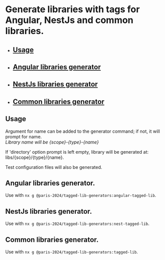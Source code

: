 # Generate libraries with tags for Angular, NestJs and common libraries.

- ## [Usage](#usage)
- ## [Angular libraries generator](#angular-libraries-generators-1)
- ## [NestJs libraries generator](#nestjs-libraries-generators-1)
- ## [Common libraries generator](#common-libraries-generators-1)

## Usage

Argument for name can be added to the generator command; if not, it will prompt for name.                 
*Library name will be {scope}-{type}-{name}*

If 'directory' option prompt is left empty, library will be generated at: libs/{scope}/{type}/{name}.

Test configuration files will also be generated.

## Angular libraries generator.

Use with `nx g @paris-2024/tagged-lib-generators:angular-tagged-lib`.

## NestJs libraries generator.

Use with `nx g @paris-2024/tagged-lib-generators:nest-tagged-lib`.

## Common libraries generator.

Use with `nx g @paris-2024/tagged-lib-generators:tagged-lib`.

